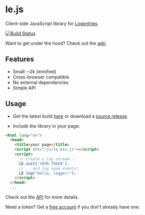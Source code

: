 le.js
=====

Client-side JavaScript library for [Logentries](http://www.logentries.com).

[![Build Status](https://travis-ci.org/logentries/le_js.png?branch=master)](https://travis-ci.org/logentries/le_js)

Want to get under the hood? Check out the [wiki](https://github.com/logentries/le_js/wiki)

Features
--------

* Small: ~2k (minified)
* Cross-browser compatible
* No external dependencies
* Simple API

Usage
-----

* Get the latest build [here](https://github.com/logentries/le_js/tree/master/product) or download a [source release](https://github.com/logentries/le_js/releases).

* Include the library in your page:

```html
<html lang="en">
  <head>
    <title>your page</title>
    <script src="/js/le.min.js"></script>
    <script>
      // Create a log stream...
      LE.init('YOUR-TOKEN');
      // ...and log some events!
      LE.log("Hello, logger!");
    </script>
  </head>
  ...

```

Check out the [API](https://github.com/logentries/le_js/wiki/API) for more details.

Need a token? Get a [free account](https://logentries.com/quick-start/) if you don't already have one.

